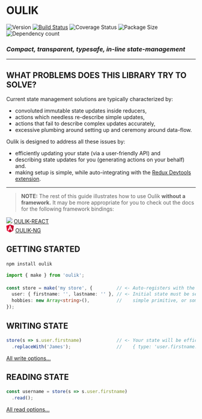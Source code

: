 # OULIK #

![Version](https://img.shields.io/npm/v/oulik.svg)
[![Build Status](https://travis-ci.org/Memeplexx/oulik.svg?branch=master)](https://travis-ci.org/Memeplexx/oulik.svg?branch=master)
![Coverage Status](https://coveralls.io/repos/github/Memeplexx/oulik/badge.svg?branch=master)
![Package Size](https://badgen.net/bundlephobia/minzip/oulik)
![Dependency count](https://badgen.net/bundlephobia/dependency-count/oulik)

### ***Compact, transparent, typesafe, in-line state-management*** ###
---
## WHAT PROBLEMS DOES THIS LIBRARY TRY TO SOLVE? ##
Current state management solutions are typically characterized by:
* convoluted immutable state updates inside reducers,
* actions which needless re-describe simple updates,
* actions that fail to describe complex updates accurately,
* excessive plumbing around setting up and ceremony around data-flow.

Oulik is designed to address all these issues by:  
* efficiently updating your state (via a user-friendly API) and 
* describing state updates for you (generating actions on your behalf) and.   
* making setup is simple, while auto-integrating with the [Redux Devtools extension](https://chrome.google.com/webstore/detail/redux-devtools/lmhkpmbekcpmknklioeibfkpmmfibljd?hl=en).

---

> **NOTE:** The rest of this guide illustrates how to use Oulik **without a framework.** It may be more appropriate for you to check out the docs for the following framework bindings:  

![](assets/react.ico) <u>[OULIK-REACT](./docs/readme-react.md)</u>  
![](assets/angular.png) <u>[OULIK-NG](./docs/readme-ng.md)</u>  

## GETTING STARTED ##

```console
npm install oulik
```
```Typescript
import { make } from 'oulik';

const store = make('my store', {         // <- Auto-registers with the Redux Devtools Extension.
  user: { firstname: '', lastname: '' }, // <- Initial state must be serializable. It can be a
  hobbies: new Array<string>(),          //    simple primitive, or something far more nested.
});       
```

## WRITING STATE ##
```Typescript
store(s => s.user.firstname)             // <- Your state will be efficiently replaced using the action:
  .replaceWith('James');                 //    { type: 'user.firstname.replaceWith()', payload: 'James' }
```
[All write options...](./docs/readme-write.md)

## READING STATE ##

```Typescript
const username = store(s => s.user.firstname)
  .read();
```
[All read options...](./docs/readme-read.md)